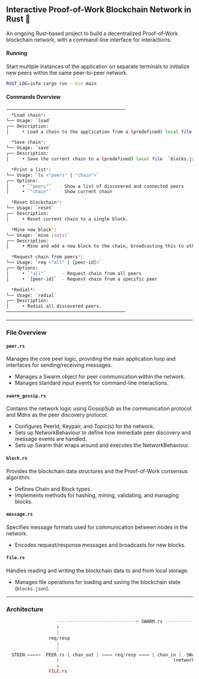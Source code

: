 ##  Interactive Proof-of-Work Blockchain Network in Rust 🦀  

An ongoing Rust-based project to build a decentralized Proof-of-Work blockchain network, with a command-line interface for interactions. 

#### Running

Start multiple instances of the application on separate terminals to initialize new peers within the same peer-to-peer network. 

```sh
RUST_LOG=info cargo run --bin main
```

#### Commands Overview
```sh
─────────────────────────────────────────────
  *Load chain*:
└── Usage: `load`
┌── Description:
│     • Load a chain to the application from a (predefined) local file `blocks.json`.

  *Save chain*:
└── Usage: `save`
┌── Description:
│     • Save the current chain to a (predefined) local file  `blocks.json`.

  *Print a list*:
└── Usage: `ls <"peers" | "chain">`
┌── Options:
│     • `"peers"`   - Show a list of discovered and connected peers
│     • `"chain"`   - Show current chain

  *Reset blockchain*:
└── Usage: `reset`
┌── Description:
│     • Reset current chain to a single block.

  *Mine new block*:
└── Usage: `mine [data]`
┌── Description:
│     • Mine and add a new block to the chain, broadcasting this to other peers.

  *Request chain from peers*:
└── Usage: `req <"all" | [peer-id]>`
┌── Options:
│     • `"all"`      - Request chain from all peers
│     • `[peer-id]`  - Request chain from a specific peer

  *Redial*:
└── Usage: `redial`
┌── Description:
│     • Redial all discovered peers.
─────────────────────────────────────────────
```

---
### File Overview

#### `peer.rs`
Manages the core peer logic, providing the main application loop and interfaces for sending/receiving messages.
- Manages a Swarm object for peer communication within the network.
- Manages standard input events for command-line interactions.

#### `swarm_gossip.rs`
Contains the network logic using GossipSub as the communication protocol and Mdns as the peer discovery protocol.
- Configures PeerId, Keypair, and Topic(s) for the network.
- Sets up NetworkBehaviour to define how immediate peer discovery and message events are handled.
- Sets up Swarm that wraps around and executes the NetworkBehaviour.

#### `block.rs`
Provides the blockchain data structures and the Proof-of-Work consensus algorithm.
- Defines Chain and Block types.
- Implements methods for hashing, mining, validating, and managing blocks.

#### `message.rs`
Specifies message formats used for communication between nodes in the network.
- Encodes request/response messages and broadcasts for new blocks.

#### `file.rs`
Handles reading and writing the blockchain data to and from local storage.
- Manages file operations for loading and saving the blockchain state (`blocks.json`).


---

### Architecture
```rs
                   ------------------------------> SWARM.rs ---------------------------->
                   ↑                                                                    |
                   |                                                                    |
                req/resp                                                             req/resp
                   |                                                                    |
                   |                                                                    ↓
  STDIN ====>  PEER.rs { chan_out } <=== req/resp ==== { chan_in }  SWARM.rs  <-- event <---   P2P_NETWORK
                   |                                           (network behaviour)
                   ↓
                FILE.rs
```

<!--
  Note:
  The Peer and NetworkBehaviour object never directly communicate. The Swarm is the intermediary that executes the one-way communication (the NetworkBehaviour sending messages to it the Peer via the local channel) describes in the code, when responding to events.
-->

